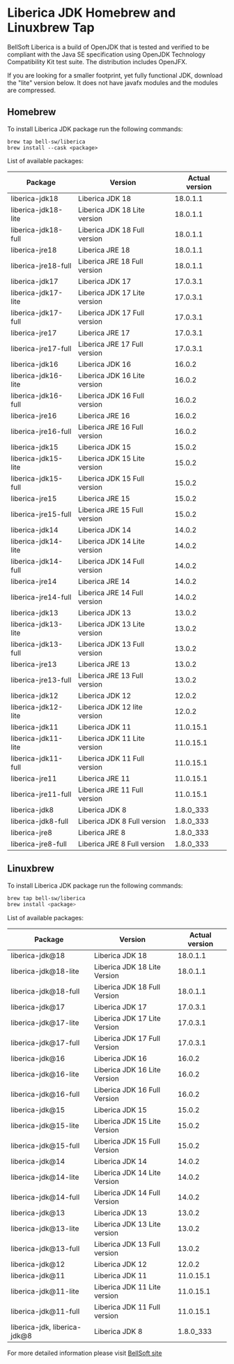 # Liberica JDK Homebrew and Linuxbrew Tap

BellSoft Liberica is a build of OpenJDK that is tested and verified to be compliant with the Java SE specification using OpenJDK Technology Compatibility Kit test suite. The distribution includes OpenJFX.

If you are looking for a smaller footprint, yet fully functional JDK, download the "lite" version below.
It does not have javafx modules and the modules are compressed.

## Homebrew

To install Liberica JDK package run the following commands:

```shell
brew tap bell-sw/liberica
brew install --cask <package>
```

List of available packages:

| Package | Version | Actual version |
| ------- | ------- | -------------- |
| liberica-jdk18 | Liberica JDK 18 | 18.0.1.1 |
| liberica-jdk18-lite | Liberica JDK 18 Lite version | 18.0.1.1 |
| liberica-jdk18-full | Liberica JDK 18 Full version | 18.0.1.1 |
| liberica-jre18 | Liberica JRE 18 | 18.0.1.1 |
| liberica-jre18-full | Liberica JRE 18 Full version | 18.0.1.1 |
| liberica-jdk17 | Liberica JDK 17 | 17.0.3.1 |
| liberica-jdk17-lite | Liberica JDK 17 Lite version | 17.0.3.1 |
| liberica-jdk17-full | Liberica JDK 17 Full version | 17.0.3.1 |
| liberica-jre17 | Liberica JRE 17 | 17.0.3.1 |
| liberica-jre17-full | Liberica JRE 17 Full version | 17.0.3.1 |
| liberica-jdk16 | Liberica JDK 16 | 16.0.2 |
| liberica-jdk16-lite | Liberica JDK 16 Lite version | 16.0.2 |
| liberica-jdk16-full | Liberica JDK 16 Full version | 16.0.2 |
| liberica-jre16 | Liberica JRE 16 | 16.0.2 |
| liberica-jre16-full | Liberica JRE 16 Full version | 16.0.2 |
| liberica-jdk15 | Liberica JDK 15 | 15.0.2 |
| liberica-jdk15-lite | Liberica JDK 15 Lite version | 15.0.2 |
| liberica-jdk15-full | Liberica JDK 15 Full version | 15.0.2 |
| liberica-jre15 | Liberica JRE 15 | 15.0.2 |
| liberica-jre15-full | Liberica JRE 15 Full version | 15.0.2 |
| liberica-jdk14 | Liberica JDK 14 | 14.0.2 |
| liberica-jdk14-lite | Liberica JDK 14 Lite version | 14.0.2 |
| liberica-jdk14-full | Liberica JDK 14 Full version | 14.0.2 |
| liberica-jre14 | Liberica JRE 14 | 14.0.2 |
| liberica-jre14-full | Liberica JRE 14 Full version | 14.0.2 |
| liberica-jdk13 | Liberica JDK 13 | 13.0.2 |
| liberica-jdk13-lite | Liberica JDK 13 Lite version | 13.0.2 |
| liberica-jdk13-full | Liberica JDK 13 Full version | 13.0.2 |
| liberica-jre13 | Liberica JRE 13 | 13.0.2 |
| liberica-jre13-full | Liberica JRE 13 Full version | 13.0.2 |
| liberica-jdk12 | Liberica JDK 12 | 12.0.2 |
| liberica-jdk12-lite | Liberica JDK 12 lite version | 12.0.2 |
| liberica-jdk11 | Liberica JDK 11 | 11.0.15.1 |
| liberica-jdk11-lite | Liberica JDK 11 Lite version | 11.0.15.1 |
| liberica-jdk11-full | Liberica JDK 11 Full version | 11.0.15.1 |
| liberica-jre11 | Liberica JRE 11 | 11.0.15.1 |
| liberica-jre11-full | Liberica JRE 11 Full version | 11.0.15.1 |
| liberica-jdk8 | Liberica JDK 8 | 1.8.0_333 |
| liberica-jdk8-full | Liberica JDK 8 Full version | 1.8.0_333 |
| liberica-jre8 | Liberica JRE 8 | 1.8.0_333 |
| liberica-jre8-full | Liberica JRE 8 Full version | 1.8.0_333 |

## Linuxbrew

To install Liberica JDK package run the following commands:

```sh
brew tap bell-sw/liberica
brew install <package>
```

List of available packages:

| Package | Version | Actual version |
| ------- | ------- | -------------- |
| liberica-jdk@18 | Liberica JDK 18 | 18.0.1.1 |
| liberica-jdk@18-lite | Liberica JDK 18 Lite Version | 18.0.1.1 |
| liberica-jdk@18-full | Liberica JDK 18 Full Version | 18.0.1.1 |
| liberica-jdk@17 | Liberica JDK 17 | 17.0.3.1 |
| liberica-jdk@17-lite | Liberica JDK 17 Lite Version | 17.0.3.1 |
| liberica-jdk@17-full | Liberica JDK 17 Full Version | 17.0.3.1 |
| liberica-jdk@16 | Liberica JDK 16 | 16.0.2 |
| liberica-jdk@16-lite | Liberica JDK 16 Lite Version | 16.0.2 |
| liberica-jdk@16-full | Liberica JDK 16 Full Version | 16.0.2 |
| liberica-jdk@15 | Liberica JDK 15 | 15.0.2 |
| liberica-jdk@15-lite | Liberica JDK 15 Lite Version | 15.0.2 |
| liberica-jdk@15-full | Liberica JDK 15 Full Version | 15.0.2 |
| liberica-jdk@14 | Liberica JDK 14 | 14.0.2 |
| liberica-jdk@14-lite | Liberica JDK 14 Lite Version | 14.0.2 |
| liberica-jdk@14-full | Liberica JDK 14 Full Version | 14.0.2 |
| liberica-jdk@13 | Liberica JDK 13 | 13.0.2 |
| liberica-jdk@13-lite | Liberica JDK 13 Lite version | 13.0.2 |
| liberica-jdk@13-full | Liberica JDK 13 Full version | 13.0.2 |
| liberica-jdk@12 | Liberica JDK 12 | 12.0.2 |
| liberica-jdk@11 | Liberica JDK 11 | 11.0.15.1 |
| liberica-jdk@11-lite | Liberica JDK 11 Lite version | 11.0.15.1 |
| liberica-jdk@11-full | Liberica JDK 11 Full version | 11.0.15.1 |
| liberica-jdk, liberica-jdk@8 | Liberica JDK 8 | 1.8.0_333 |

For more detailed information please visit [BellSoft site](https://bell-sw.com) 

